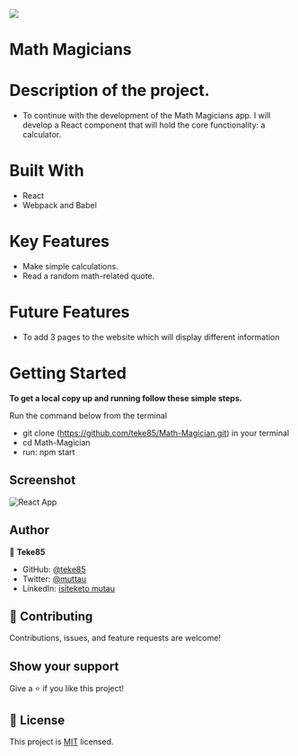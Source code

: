![](https://img.shields.io/badge/Microverse-blueviolet)

# Math Magicians

# Description of the project.
- To continue with the development of the Math Magicians app. I will develop a React component that will hold the core functionality: a calculator.

# Built With

- React
- Webpack and Babel

# Key Features

- Make simple calculations.
- Read a random math-related quote.

# Future Features

- To add 3 pages to the website which will display different information

# Getting Started

**To get a local copy up and running follow these simple steps.**

Run the command below from the terminal

- git clone (https://github.com/teke85/Math-Magician.git) in your terminal
- cd Math-Magician
- run: npm start

## Screenshot

![React App](https://user-images.githubusercontent.com/29442846/212318591-cb801439-0418-4248-a0b4-e26509eac837.png)


## Author

👤 **Teke85**

- GitHub: [@teke85](https://github.com/teke85)
- Twitter: [@muttau](https://twitter.com/muttau)
- LinkedIn: [isiteketo mutau](https://www.linkedin.com/in/isiteketo-mutau-736894241/)


## 🤝 Contributing

Contributions, issues, and feature requests are welcome!

## Show your support

Give a ⭐️ if you like this project!


## 📝 License

This project is [MIT](./LICENSE.txt) licensed.
